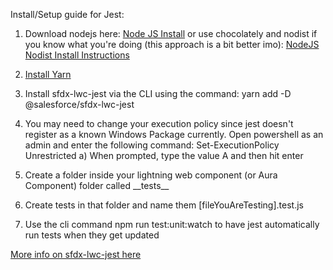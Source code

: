 Install/Setup guide for Jest:

1) Download nodejs here: [Node JS Install](https://nodejs.org/en/download/) or use chocolately and nodist if you know what you're doing (this approach is a bit better imo): [NodeJS Nodist Install Instructions](https://github.com/nullivex/nodist)

2) [Install Yarn](https://classic.yarnpkg.com/en/docs/install/#windows-stable)

3) Install sfdx-lwc-jest via the CLI using the command: yarn add -D @salesforce/sfdx-lwc-jest

4) You may need to change your execution policy since jest doesn't register as a known Windows Package currently. Open powershell as an admin and enter the following command: Set-ExecutionPolicy Unrestricted
    a) When prompted, type the value A and then hit enter

5) Create a folder inside your lightning web component (or Aura Component) folder called \_\_tests\_\_

6) Create tests in that folder and name them [fileYouAreTesting].test.js

7) Use the cli command npm run test:unit:watch to have jest automatically run tests when they get updated 

[More info on sfdx-lwc-jest here](https://github.com/salesforce/sfdx-lwc-jest)

